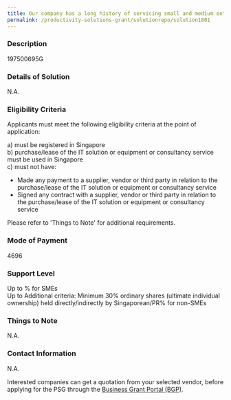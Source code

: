 ```yaml
---
title: Our company has a long history of servicing small and medium enterprises. Two of the main challenges constantly faced when working with SMEs are limited resources in financial and manpower.    Proposal on changes to accounting processes and accounting solutions are usually met with reluctance due to capital expenditures and manpower to adapt to these new solutions.    Xero  is Cloud based and beautifully addresses challenging times where working from home or anywhere is the new norm.
permalink: /productivity-solutions-grant/solutionrepo/solution1801
---
```


### Description

197500695G

### Details of Solution

N.A.

### Eligibility Criteria

Applicants must meet the following eligibility criteria at the point of application:

a) must be registered in Singapore <br>
b) purchase/lease of the IT solution or equipment or consultancy service must be used in Singapore <br>
c) must not have:
- Made any payment to a supplier, vendor or third party in relation to the purchase/lease of the IT solution or equipment or consultancy service
- Signed any contract with a supplier, vendor or third party in relation to the purchase/lease of the IT solution or equipment or consultancy service

Please refer to 'Things to Note' for additional requirements.

### Mode of Payment
4696

### Support Level
Up to % for SMEs <br>
Up to Additional criteria: 
Minimum 30% ordinary shares (ultimate individual ownership) held directly/indirectly by Singaporean/PR% for non-SMEs

### Things to Note
N.A.

### Contact Information
N.A.

Interested companies can get a quotation from your selected vendor, before applying for the PSG through the <a target='_blank' rel='noopener' href='https://www.businessgrants.gov.sg/'>Business Grant Portal (BGP)</a>.
